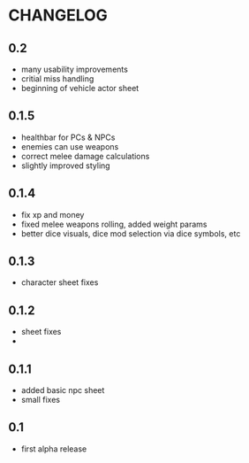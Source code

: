 # CHANGELOG

## 0.2
  - many usability improvements
  - critial miss handling
  - beginning of vehicle actor sheet
  
## 0.1.5
  - healthbar for PCs & NPCs
  - enemies can use weapons
  - correct melee damage calculations
  - slightly improved styling
  
## 0.1.4
  - fix xp and money
  - fixed melee weapons rolling, added weight params
  - better dice visuals, dice mod selection via dice symbols, etc

## 0.1.3
  - character sheet fixes
  
## 0.1.2
  - sheet fixes
  - 
## 0.1.1

 - added basic npc sheet
 - small fixes
  
## 0.1

-  first alpha release
